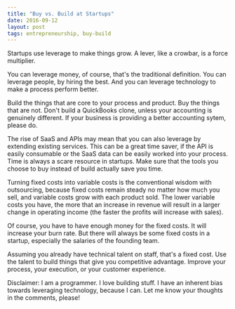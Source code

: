 ```yaml
---
title: "Buy vs. Build at Startups"
date: 2016-09-12
layout: post
tags: entrepreneurship, buy-build
---
```


Startups use leverage to make things grow. A lever, like a crowbar, is a force multiplier. 

You can leverage money, of course, that's the traditional definition. You can leverage people, by hiring the best. And you can leverage technology to make a process perform better.

Build the things that are core to your process and product. Buy the things that are not. Don't build a QuickBooks clone, unless your accounting is genuinely different. If your business is providing a better accounting sytem, please do.

The rise of SaaS and APIs may mean that you can also leverage by extending existing services. This can be a great time saver, if the API is easily consumable or the SaaS data can be easily worked into your process. Time is always a scare resource in startups. Make sure that the tools you choose to buy instead of build actually save you time. 

Turning fixed costs into variable costs is the conventional wisdom with outsourcing, because fixed costs remain steady no matter how much you sell, and variable costs grow with each product sold. The lower variable costs you have, the more that an increase in revenue will result in a larger change in operating income (the faster the profits will increase with sales).

Of course, you have to have enough money for the fixed costs. It will increase your burn rate. But there will always be some fixed costs in a startup, especially the salaries of the founding team.

Assuming you already have technical talent on staff, that's a fixed cost. Use the talent to build things that give you competitive advantage. Improve your process, your execution, or your customer experience.

Disclaimer: I am a programmer. I love building stuff. I have an inherent bias towards leveraging technology, because I can. Let me know your thoughts in the comments, please!
